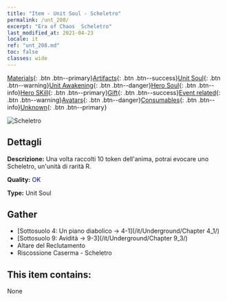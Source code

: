 ```yaml
---
title: "Item - Unit Soul - Scheletro"
permalink: /unt_208/
excerpt: "Era of Chaos  Scheletro"
last_modified_at: 2021-04-23
locale: it
ref: "unt_208.md"
toc: false
classes: wide
---
```

 [Materials](/ItemsIT/){: .btn .btn--primary}[Artifacts](/ItemsIT/Artifacts/){: .btn .btn--success}[Unit Soul](/ItemsIT/UnitSoul/){: .btn .btn--warning}[Unit Awakening](/ItemsIT/UnitAwakening/){: .btn .btn--danger}[Hero Soul](/ItemsIT/HeroSoul/){: .btn .btn--info}[Hero SKill](/ItemsIT/HeroSkill/){: .btn .btn--primary}[Gift](/ItemsIT/Gift/){: .btn .btn--success}[Event related](/ItemsIT/Events/){: .btn .btn--warning}[Avatars](/ItemsIT/Avatars/){: .btn .btn--danger}[Consumables](/ItemsIT/Consumables/){: .btn .btn--info}[Unknown](/ItemsIT/Unknown/){: .btn .btn--primary}

 ![Scheletro](/images/u/ti_kulouzhanshi.jpg)

## Dettagli
 **Descrizione:** Una volta raccolti 10 token dell'anima, potrai evocare uno Scheletro, un'unità di rarità R.

 **Quality:** <span style="color: #0000CD">OK</span>

 **Type:** Unit Soul

## Gather

*    [Sottosuolo 4: Un piano diabolico -> 4-1](/it/Underground/Chapter 4_1/) 
*    [Sottosuolo 9: Avidità -> 9-3](/it/Underground/Chapter 9_3/) 
*    Altare del Reclutamento 
*    Riscossione Caserma - Scheletro 

## This item contains:

  None

